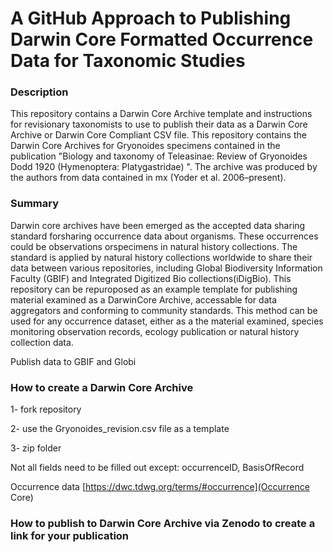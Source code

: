# A GitHub Approach to Publishing Darwin Core Formatted Occurrence Data for Taxonomic Studies

### Description
This repository contains a Darwin Core Archive template and instructions for revisionary taxonomists to use to publish their data as a Darwin Core Archive or Darwin Core Compliant CSV file. This repository contains the Darwin Core Archives for Gryonoides specimens contained in the publication "Biology and taxonomy of Teleasinae: Review of Gryonoides Dodd 1920 (Hymenoptera: Platygastridae) ". The archive was produced by the authors from data contained in mx (Yoder et al. 2006–present).


### Summary
Darwin core archives have been emerged as the accepted data sharing standard forsharing occurrence data about organisms. These occurrences could be observations orspecimens in natural history collections. The standard is applied by natural history collections worldwide to share their data between various repositories, including Global Biodiversity Information Faculty (GBIF) and Integrated Digitized Bio collections(iDigBio). This repository can be repuroposed as an example template for publishing material examined as a DarwinCore Archive, accessable for data aggregators and conforming to community standards. This method can be used for any occurrence dataset, either as a the material examined, species monitoring observation records, ecology publication or natural history collection data.

Publish data to GBIF and Globi

### How to create a Darwin Core Archive
1- fork repository

2- use the Gryonoides_revision.csv file as a template

3- zip folder

Not all fields need to be filled out except: occurrenceID, BasisOfRecord

Occurrence data [https://dwc.tdwg.org/terms/#occurrence](Occurrence Core)

### How to publish to Darwin Core Archive via Zenodo to create a link for your publication



